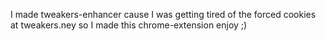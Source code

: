 I made tweakers-enhancer cause I was getting tired of the forced cookies at tweakers.ney so I made this chrome-extension enjoy ;)
